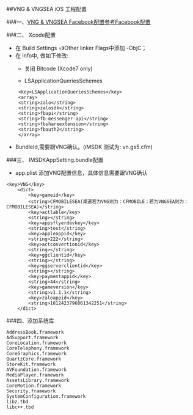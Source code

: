 ##VNG & VNGSEA iOS 工程配置   

###一、[VNG & VNGSEA Facebook配置参考Facebook配置](../Facebook/ios.md) 

###二、 Xcode配置   
* 在 Build Settings =》Other linker Flags中添加 -ObjC；
* 在 info中, 做如下修改:   
  * 关闭 Bitcode (Xcode7 only)     
 
  * LSApplicationQueriesSchemes
  ```
   <key>LSApplicationQueriesSchemes</key>
   <array>
   <string>zalo</string>
   <string>zalosdk</string>
   <string>fbapi</string>
   <string>fb-messenger-api</string>
   <string>fbshareextension</string>
   <string>fbauth2</string>
   </array>
  ```
* BundleId,需要跟VNG确认。(iMSDK 测试为: vn.gs5.cfm)

###三、 IMSDKAppSetting.bundle配置
+ app.plist 添加VNG配置信息，具体信息需要跟VNG确认

```
<key>VNG</key>
	<dict>
		<key>gameid</key>
		<string>CFMOBILESEA(渠道若为VNG则为：CFMOBILE；若为VNGSEA则为：CFMOBILESEA)</string>
		<key>actlable</key>
		<string></string>
		<key>appsflyerdevkey</key>
		<string>test</string>
		<key>appleappid</key>
		<string>222</string>
		<key>actconvertionid</key>
		<string></string>
		<key>ggclientid</key>
		<string></string>
		<key>ggserverclientid</key>
		<string></string>
		<key>paymentappid</key>
		<string>44</string>
		<key>gameversion</key>
		<string>v1.1.1</string>
		<key>zaloappid</key>
		<string>1812423796061342251</string>
	</dict>
```
###四、添加系统库

```
AddressBook.framework   
AdSupport.framework   
CoreLocation.framework   
CoreTelephony.framework   
CoreGraphics.framework   
QuartzCore.framework   
StoreKit.framework    
AVFoundation.framework    
MediaPlayer.framework    
AssetsLibrary.framework    
CoreMotion.framework    
Security.framework     
SystemConfiguration.framework    
libz.tbd    
libc++.tbd  
```


